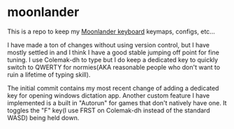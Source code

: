 # moonlander
This is a repo to keep my [Moonlander keyboard](https://www.zsa.io/moonlander/) keymaps, configs, etc...

I have made a ton of changes without using version control, but I have mostly settled in and I think I have a good stable jumping off point for fine tuning.
I use Colemak-dh to type but I do keep a dedicated key to quickly switch to QWERTY for normies(AKA reasonable people who don't want to ruin a lifetime of typing skill).

The initial commit contains my most recent change of adding a dedicated key for opening windows dictation app. 
Another custom feature I have implemented is a built in "Autorun" for games that don't natively have one. It toggles the "F" key(I use FRST on Colemak-dh instead of the standard WASD) being held down.
